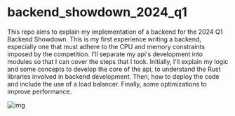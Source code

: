 # backend_showdown_2024_q1
This repo aims to explain my implementation of a backend for the 2024 Q1 Backend Showdown. This is my first experience writing a backend, especially one that must adhere to the CPU and memory constraints imposed by the competition. I'll separate my api's development into modules so that I can cover the steps that I took. Initially, I'll explain my logic and some concepts to develop the core of the api, to understand the Rust libraries involved in backend development. Then, how to deploy the code and include the use of a load balancer. Finally, some optimizations to improve performance.

![img](https://github.com/matheusbaptistella/backend_showdown_2024_q1/assets/63082492/4a3ebcb1-6bec-47f5-adc6-1c6feb2d9fc4)

